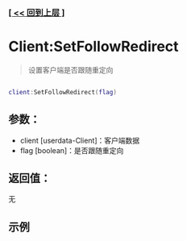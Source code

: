 ### [[ << 回到上层 ]](index.md)

# Client:SetFollowRedirect

> 设置客户端是否跟随重定向

```lua

client:SetFollowRedirect(flag)

```

## 参数：

+ client [userdata-Client]：客户端数据
+ flag [boolean]：是否跟随重定向

## 返回值：

无

## 示例

```lua

```